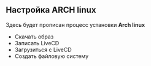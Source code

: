 ##  Настройка ARCH linux

Здесь будет прописан процесс установки __Arch linux__

 - Скачать образ
 - Записать LiveCD
 - Загрузиться с LiveCD
 - Создать файловую систему
 
